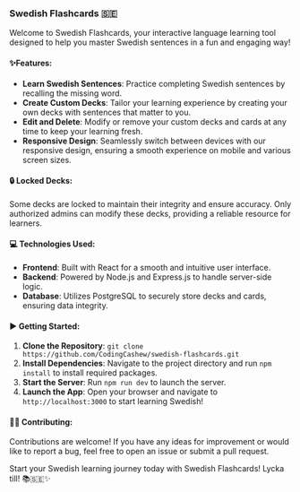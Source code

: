 ### Swedish Flashcards 🇸🇪

Welcome to Swedish Flashcards, your interactive language learning tool designed to help you master Swedish sentences in a fun and engaging way!

#### ✨Features:
- **Learn Swedish Sentences**: Practice completing Swedish sentences by recalling the missing word.
- **Create Custom Decks**: Tailor your learning experience by creating your own decks with sentences that matter to you.
- **Edit and Delete**: Modify or remove your custom decks and cards at any time to keep your learning fresh.
- **Responsive Design**: Seamlessly switch between devices with our responsive design, ensuring a smooth experience on mobile and various screen sizes.

#### 🔒 Locked Decks:
Some decks are locked to maintain their integrity and ensure accuracy. Only authorized admins can modify these decks, providing a reliable resource for learners.

#### 💻 Technologies Used:
- **Frontend**: Built with React for a smooth and intuitive user interface.
- **Backend**: Powered by Node.js and Express.js to handle server-side logic.
- **Database**: Utilizes PostgreSQL to securely store decks and cards, ensuring data integrity.

#### ▶️ Getting Started:
1. **Clone the Repository**: `git clone https://github.com/CodingCashew/swedish-flashcards.git`
2. **Install Dependencies**: Navigate to the project directory and run `npm install` to install required packages.
3. **Start the Server**: Run `npm run dev` to launch the server.
4. **Launch the App**: Open your browser and navigate to `http://localhost:3000` to start learning Swedish!

#### 🤝🏽 Contributing:
Contributions are welcome! If you have any ideas for improvement or would like to report a bug, feel free to open an issue or submit a pull request.

Start your Swedish learning journey today with Swedish Flashcards! Lycka till! 📚🇸🇪✨
